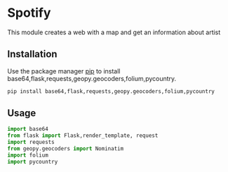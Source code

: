 
# Spotify

This module creates a web with a map and get an information about artist

## Installation

Use the package manager [pip](https://pip.pypa.io/en/stable/) to install base64,flask,requests,geopy.geocoders,folium,pycountry.

```bash
pip install base64,flask,requests,geopy.geocoders,folium,pycountry
```
## Usage

```python
import base64
from flask import Flask,render_template, request
import requests
from geopy.geocoders import Nominatim
import folium
import pycountry
```


